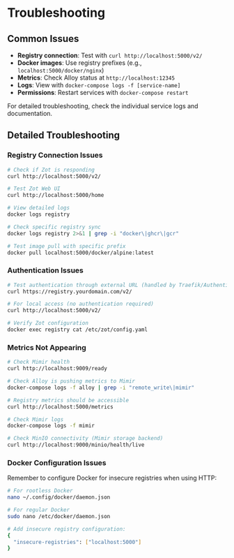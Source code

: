# Troubleshooting

## Common Issues

- **Registry connection**: Test with `curl http://localhost:5000/v2/`
- **Docker images**: Use registry prefixes (e.g., `localhost:5000/docker/nginx`)
- **Metrics**: Check Alloy status at `http://localhost:12345`
- **Logs**: View with `docker-compose logs -f [service-name]`
- **Permissions**: Restart services with `docker-compose restart`

For detailed troubleshooting, check the individual service logs and documentation.

## Detailed Troubleshooting

### Registry Connection Issues

```bash
# Check if Zot is responding
curl http://localhost:5000/v2/

# Test Zot Web UI
curl http://localhost:5000/home

# View detailed logs
docker logs registry

# Check specific registry sync
docker logs registry 2>&1 | grep -i "docker\|ghcr\|gcr"

# Test image pull with specific prefix
docker pull localhost:5000/docker/alpine:latest
```

### Authentication Issues

```bash
# Test authentication through external URL (handled by Traefik/Authentik)
curl https://registry.yourdomain.com/v2/

# For local access (no authentication required)
curl http://localhost:5000/v2/

# Verify Zot configuration
docker exec registry cat /etc/zot/config.yaml
```

### Metrics Not Appearing

```bash
# Check Mimir health
curl http://localhost:9009/ready

# Check Alloy is pushing metrics to Mimir
docker-compose logs -f alloy | grep -i "remote_write\|mimir"

# Registry metrics should be accessible
curl http://localhost:5000/metrics

# Check Mimir logs
docker-compose logs -f mimir

# Check MinIO connectivity (Mimir storage backend)
curl http://localhost:9000/minio/health/live
```

### Docker Configuration Issues

Remember to configure Docker for insecure registries when using HTTP:

```bash
# For rootless Docker
nano ~/.config/docker/daemon.json

# For regular Docker
sudo nano /etc/docker/daemon.json

# Add insecure registry configuration:
{
  "insecure-registries": ["localhost:5000"]
}
```